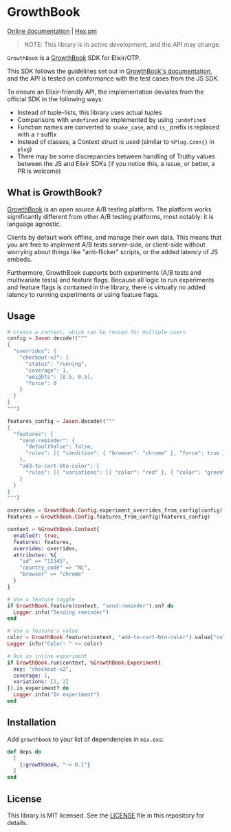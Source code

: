 # GrowthBook

[Online documentation](https://hexdocs.pm/growthbook) | [Hex.pm](https://hex.pm/packages/growthbook)

> NOTE: This library is in active development, and the API may change.

<!-- MDOC !-->

`GrowthBook` is a [GrowthBook](https://growthbook.io) SDK for Elixir/OTP.

This SDK follows the guidelines set out in [GrowthBook's documentation](https://docs.growthbook.io/lib/build-your-own), and the API is tested on conformance with the test cases from the JS SDK.

To ensure an Elixir-friendly API, the implementation deviates from the official SDK in the following ways:

- Instead of tuple-lists, this library uses actual tuples
- Comparisons with `undefined` are implemented by using `:undefined`
- Function names are converted to `snake_case`, and `is_` prefix is replaced with a `?` suffix
- Instead of classes, a Context struct is used (similar to `%Plug.Conn{}` in `plug`)
- There may be some discrepancies between handling of Truthy values between the JS and Elixir SDKs (if you notice this, a issue, or better, a PR is welcome)

## What is GrowthBook?

[GrowthBook](https://www.growthbook.io) is an open source A/B testing platform. The platform works
significantly different from other A/B testing platforms, most notably: it is language agnostic.

Clients by default work offline, and manage their own data. This means that you are free to
implement A/B tests server-side, or client-side without worrying about things like "anti-flicker"
scripts, or the added latency of JS embeds.

Furthermore, GrowthBook supports both experiments (A/B tests and multivariate tests) and feature
flags. Because all logic to run experiments and feature flags is contained in the library, there
is virtually no added latency to running experiments or using feature flags.

## Usage

```elixir
# Create a context, which can be reused for multiple users
config = Jason.decode!("""
{
  "overrides": {
    "checkout-v2": {
      "status": "running",
      "coverage": 1,
      "weights": [0.5, 0.5],
      "force": 0
    }
  }
}
""")

features_config = Jason.decode!("""
{
  "features": {
    "send-reminder": {
      "defaultValue": false,
      "rules": [{ "condition": { "browser": "chrome" }, "force": true }]
    },
    "add-to-cart-btn-color": {
      "rules": [{ "variations": [{ "color": "red" }, { "color": "green" }] }]
    }
  }
}
""")

overrides = GrowthBook.Config.experiment_overrides_from_config(config)
features = GrowthBook.Config.features_from_config(features_config)

context = %GrowthBook.Context{
  enabled?: true,
  features: features,
  overrides: overrides,
  attributes: %{
    "id" => "12345",
    "country_code" => "NL",
    "browser" => "chrome"
  }
}

# Use a feature toggle
if GrowthBook.feature(context, "send-reminder").on? do
  Logger.info("Sending reminder")
end

# Use a feature's value
color = GrowthBook.feature(context, "add-to-cart-btn-color").value["color"]
Logger.info("Color: " <> color)

# Run an inline experiment
if GrowthBook.run(context, %GrowthBook.Experiment{
  key: "checkout-v2",
  coverage: 1,
  variations: [1, 2]
}).in_experiment? do
  Logger.info("In experiment")
end
```

## Installation

Add `growthbook` to your list of dependencies in `mix.exs`:

```elixir
def deps do
  [
    {:growthbook, "~> 0.1"}
  ]
end
```

## License

This library is MIT licensed. See the
[LICENSE](https://raw.github.com/jeroenvisser101/growthbook-elixir/main/LICENSE)
file in this repository for details.

